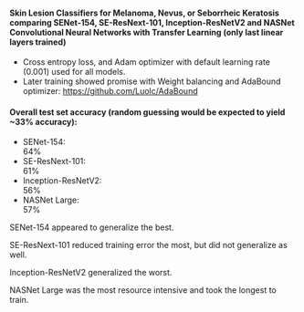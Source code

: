 #### Skin Lesion Classifiers for Melanoma, Nevus, or Seborrheic Keratosis comparing SENet-154, SE-ResNext-101, Inception-ResNetV2 and NASNet Convolutional Neural Networks with Transfer Learning (only last linear layers trained)

- Cross entropy loss, and Adam optimizer with default learning rate (0.001) used for all models.
- Later training showed promise with Weight balancing and AdaBound optimizer: https://github.com/Luolc/AdaBound

#### Overall test set accuracy (random guessing would be expected to yield ~33% accuracy):
- SENet-154:           
64%
- SE-ResNext-101:      
61%
- Inception-ResNetV2:  
56%
- NASNet Large:        
57%

SENet-154 appeared to generalize the best. 

SE-ResNext-101 reduced training error the most, but did not generalize as well. 

Inception-ResNetV2 generalized the worst. 

NASNet Large was the most resource intensive and took the longest to train. 
